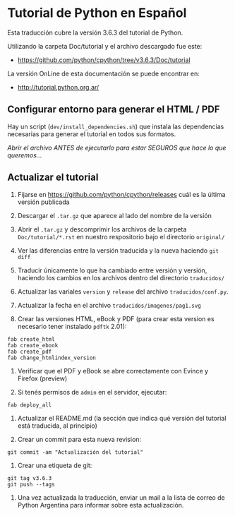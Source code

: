 Tutorial de Python en Español
=============================

Esta traducción cubre la versión 3.6.3 del tutorial de Python.

Utilizando la carpeta Doc/tutorial y el archivo descargado fue este:

* https://github.com/python/cpython/tree/v3.6.3/Doc/tutorial

La versión OnLine de esta documentación se puede encontrar en:

* http://tutorial.python.org.ar/

Configurar entorno para generar el HTML / PDF
---------------------------------------------

Hay un script (`dev/install_dependencies.sh`) que instala las
dependencias necesarias para generar el tutorial en todos sus
formatos.

*Abrir el archivo ANTES de ejecutarlo para estar SEGUROS que hace lo
 que queremos...*

Actualizar el tutorial
----------------------

1. Fijarse en https://github.com/python/cpython/releases cuál es la última
versión publicada

1. Descargar el `.tar.gz` que aparece al lado del nombre de la versión

1. Abrir el `.tar.gz` y descomprimir los archivos de la carpeta
`Doc/tutorial/*.rst` en nuestro respositorio bajo el directorio
`original/`

1. Ver las diferencias entre la versión traducida y la nueva haciendo
`git diff`

1. Traducir únicamente lo que ha cambiado entre versión y versión,
haciendo los cambios en los archivos dentro del directorio
`traducidos/`

1. Actualizar las variales `version` y `release` del archivo
   `traducidos/conf.py`.

1. Actualizar la fecha en el archivo `traducidos/imagenes/pag1.svg`

1. Crear las versiones HTML, eBook y PDF (para crear esta version es
necesario tener instalado `pdftk` 2.01):

 ```
 fab create_html
 fab create_ebook
 fab create_pdf
 fab change_htmlindex_version
 ```

1. Verificar que el PDF y eBook se abre correctamente con Evince y Firefox
(preview)

1. Si tenés permisos de `admin` en el servidor, ejecutar:

 ```
 fab deploy_all
 ```

1. Actualizar el README.md (la sección que indica qué versión del
   tutorial está traducida, al principio)

1. Crear un commit para esta nueva revision:

 ```
 git commit -am "Actualización del tutorial"
 ```

1. Crear una etiqueta de git:

 ```
 git tag v3.6.3
 git push --tags
 ```

1. Una vez actualizada la traducción, enviar un mail a la lista de
correo de Python Argentina para informar sobre esta actualización.
